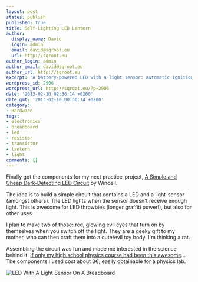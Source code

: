 ```yaml
---
layout: post
status: publish
published: true
title: Self-Lighting LED Lantern
author:
  display_name: David
  login: admin
  email: david@sqroot.eu
  url: http://sqroot.eu
author_login: admin
author_email: david@sqroot.eu
author_url: http://sqroot.eu
excerpt: 'A battery-powered LED with a light sensor: automatic ignition when in darkness.'
wordpress_id: 2906
wordpress_url: http://sqroot.eu/?p=2906
date: '2013-02-10 02:36:14 +0200'
date_gmt: '2013-02-10 00:36:14 +0200'
category:
- Hardware
tags:
- electronics
- breadboard
- led
- resistor
- transistor
- lantern
- light
comments: []
---
```


Finally got the components for my next practice-project, <a href="http://www.evilmadscientist.com/2007/a-simple-and-cheap-dark-detecting-led-circuit/">A Simple and Cheap Dark-Detecting LED Circuit</a> by Windell.


The idea is to build a simple circuit that contains a LED and a light-sensor (amongst others). The LED lights when the sensor doesn't receive enough light. This is awesome for LED throwbies (longer graffiti power!), but also for other uses.


I plan to make two of those: red, glowing evil eyes that turn on by themselves when you switch off the light. They are a geeky gift to my mother, who can then craft them into a cute/evil toy body. I'm thinking a rat.


Assembling the circuit was fun and made me interested in the science behind it. <a href="http://www.ted.com/talks/tyler_dewitt_hey_science_teachers_make_it_fun.html">If only my high school physics course had been this awesome</a>... The components I used cost about 3€; easily obtainable for a physics lab.


<img src="http://sqroot.eu/wp-content/uploads/2013/02/LED-With-A-Light-Sensor-e1360456756235.jpg" alt="LED With A Light Sensor On A Breadboard" />

